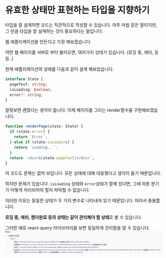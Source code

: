# 유효한 상태만 표현하는 타입을 지향하기

타입을 잘 설계하면 코드는 직관적으로 작성할 수 있습니다. 아주 마법 같은 말이지만, 그 만큼 타입을 잘 설계하는 것이 중요하다는 말입니다.

웹 애플리케이션을 만든다고 가정 해보겠습니다.

어떤 웹 페이지를 서버로 부터 불러오면, 여러가지 상태가 있습니다. (로딩 중, 에러, 등등..)

현재 애플리케이션의 상태를 다음과 같이 설계 해보았습니다.

```ts
interface State {
  pageText: string;
  isLoading: boolean;
  error?: string;
}
```

얼핏보면 괜찮다는 생각이 듭니다. 이제 페이지를 그리는 render함수를 구현해보겠습니다.

```ts
function renderPage(state: State) {
  if (state.error) {
    return `Error`;
  } else if (state.isLoading) {
    return `Loading...`;
  }
  return `<div>${state.pageText}</div>`;
}
```

이 코드도 문제는 없어 보입니다. 모든 상태에 대해 대응했다고 생각이 들기 때문입니다.

하지만 문제가 있습니다. `isLoading` 상태와 `error`상태가 함께 있다면, 그에 따른 분기가 어떻게 처리되어야 할지 파악할 수 없습니다.

이러한 이유는 동일한 상태가 두 가지 변수로 나타내져 있기 때문입니다. 따라서 충돌합니다.

**로딩 중, 에러, 렌더완료 등의 상태는 같이 관리해야 할 상태**로 볼 수 있습니다.

그러한 예로 react-query 라이브러리를 보면 동일하게 관리함을 알 수 있습니다.
![react-query status](./image/react-query-status.png)
